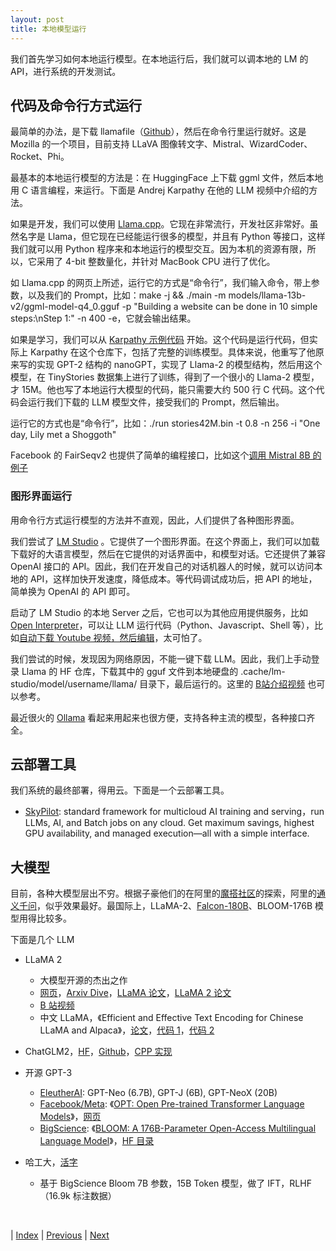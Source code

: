 ```yaml
---
layout: post
title: 本地模型运行
---
```

我们首先学习如何本地运行模型。在本地运行后，我们就可以调本地的 LM 的 API，进行系统的开发测试。

## 代码及命令行方式运行

最简单的办法，是下载 llamafile（[Github](https://github.com/Mozilla-Ocho/llamafile)），然后在命令行里运行就好。这是 Mozilla 的一个项目，目前支持 LLaVA 图像转文字、Mistral、WizardCoder、Rocket、Phi。

最基本的本地运行模型的方法是：在 HuggingFace 上下载 ggml 文件，然后本地用 C 语言编程，来运行。下面是 Andrej Karpathy 在他的 LLM 视频中介绍的方法。

如果是开发，我们可以使用 [Llama.cpp](https://github.com/ggerganov/llama.cpp)。它现在非常流行，开发社区非常好。虽然名字是 Llama，但它现在已经能运行很多的模型，并且有 Python 等接口，这样我们就可以用 Python 程序来和本地运行的模型交互。因为本机的资源有限，所以，它采用了 4-bit 整数量化，并针对 MacBook CPU 进行了优化。

如 Llama.cpp 的网页上所述，运行它的方式是“命令行”，我们输入命令，带上参数，以及我们的 Prompt，比如：make -j && ./main -m models/llama-13b-v2/ggml-model-q4_0.gguf -p "Building a website can be done in 10 simple steps:\nStep 1:" -n 400 -e，它就会输出结果。

如果是学习，我们可以从 [Karpathy 示例代码](https://github.com/karpathy/llama2.c/blob/master/run.c) 开始。这个代码是运行代码，但实际上 Karpathy 在这个仓库下，包括了完整的训练模型。具体来说，他重写了他原来写的实现 GPT-2 结构的 nanoGPT，实现了 Llama-2 的模型结构，然后用这个模型，在 TinyStories 数据集上进行了训练，得到了一个很小的 Llama-2 模型，才 15M。他也写了本地运行大模型的代码，能只需要大约 500 行 C 代码。这个代码会运行我们下载的 LLM 模型文件，接受我们的 Prompt，然后输出。

运行它的方式也是“命令行”，比如：./run stories42M.bin -t 0.8 -n 256 -i "One day, Lily met a Shoggoth"

Facebook 的 FairSeqv2 也提供了简单的编程接口，比如这个[调用 Mistral 8B 的例子](https://github.com/facebookresearch/fairseq2/tree/main/recipes/mistral)

### 图形界面运行

用命令行方式运行模型的方法并不直观，因此，人们提供了各种图形界面。

我们尝试了 [LM Studio](https://lmstudio.ai/) 。它提供了一个图形界面。在这个界面上，我们可以加载下载好的大语言模型，然后在它提供的对话界面中，和模型对话。它还提供了兼容 OpenAI 接口的 API。因此，我们在开发自己的对话机器人的时候，就可以访问本地的 API，这样加快开发速度，降低成本。等代码调试成功后，把 API 的地址，简单换为 OpenAI 的 API 即可。

启动了 LM Studio 的本地 Server 之后，它也可以为其他应用提供服务，比如 [Open Interpreter](https://github.com/KillianLucas/open-interpreter)，可以让 LLM 运行代码（Python、Javascript、Shell 等），比如[自动下载 Youtube 视频，然后编辑](https://colab.research.google.com/drive/1WKmRXZgsErej2xUriKzxrEAXdxMSgWbb?usp=sharing)，太可怕了。

我们尝试的时候，发现因为网络原因，不能一键下载 LLM。因此，我们上手动登录 Llama 的 HF 仓库，下载其中的 gguf 文件到本地硬盘的 .cache/lm-studio/model/username/llama/ 目录下，最后运行的。这里的 [B站介绍视频](https://www.bilibili.com/video/BV1th4y1i7eg) 也可以参考。

最近很火的 [Ollama](https://github.com/jmorganca/ollama) 看起来用起来也很方便，支持各种主流的模型，各种接口齐全。

## 云部署工具

我们系统的最终部署，得用云。下面是一个云部署工具。

- [SkyPilot](https://github.com/skypilot-org/skypilot): standard framework for multicloud AI training and serving，run LLMs, AI, and Batch jobs on any cloud. Get maximum savings, highest GPU availability, and managed execution—all with a simple interface.

## 大模型

目前，各种大模型层出不穷。根据子豪他们的在阿里的[魔搭社区](https://modelscope.cn/)的探索，阿里的[通义千问](https://tongyi.aliyun.com/)，似乎效果最好。最国际上，LLaMA-2、[Falcon-180B](https://arxiv.org/abs/2306.01116)、BLOOM-176B 模型用得比较多。

下面是几个 LLM

- LLaMA 2
  - 大模型开源的杰出之作
  - [网页](https://ai.meta.com/research/publications/llama-2-open-foundation-and-fine-tuned-chat-models)，[Arxiv Dive](https://blog.oxen.ai/arxiv-dives-how-llama-2-works/)，[LLaMA 论文](https://arxiv.org/abs/2302.13971)，[LLaMA 2 论文](https://arxiv.org/abs/2307.09288)
  - [B 站视频](https://space.bilibili.com/471000665/channel/collectiondetail?sid=1572777)
  - 中文 LLaMA，《Efficient and Effective Text Encoding for Chinese LLaMA and Alpaca》，[论文](https://arxiv.org/pdf/2304.08177.pdf)，[代码 1](https://github.com/ymcui/Chinese-LLaMA-Alpaca/wiki/llama.cpp%E9%87%8F%E5%8C%96%E9%83%A8%E7%BD%B2)，[代码 2](https://github.com/ymcui/Chinese-LLaMA-Alpaca-2)

- ChatGLM2，[HF](https://huggingface.co/THUDM/chatglm2-6b)，[Github](https://github.com/THUDM/GLM)，[CPP 实现](https://github.com/li-plus/chatglm.cpp)

- 开源 GPT-3
	- [EleutherAI](https://huggingface.co/EleutherAI): GPT-Neo (6.7B), GPT-J (6B), GPT-NeoX (20B)
	- [Facebook/Meta](https://huggingface.co/facebook): 《[OPT: Open Pre-trained Transformer Language Models](https://arxiv.org/abs/2205.01068)》，[网页](https://alpa.ai/opt)
	- [BigScience](https://huggingface.co/bigscience): 《[BLOOM: A 176B-Parameter Open-Access Multilingual Language Model](https://github.com/ymcui/Chinese-LLaMA-Alpaca-2)》，[HF 目录](https://huggingface.co/bigscience/bloom)

- 哈工大，[活字](https://github.com/HIT-SCIR/huozi)
	- 基于 BigScience Bloom 7B 参数，15B Token 模型，做了 IFT，RLHF（16.9k 标注数据）

<br/>

| [Index](./) | [Previous](2-21-multi-modal) | [Next](3-8-prompt-eng)
